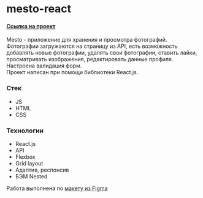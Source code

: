 # mesto-react

#### [Ссылка на проект](https://valerieoschatz.github.io/mesto-react/)
Mesto  - приложение для хранения и просмотра фотографий.  
Фотографии загружаются на страницу из API, есть возможность добавлять новые фотографии, удалять свои фотографии, ставить лайки, просматривать изображения, редактировать данные профиля. Настроена валидация форм.  
Проект написан при помощи библиотеки React.js.


### Стек

* JS
* HTML
* CSS


### Технологии

* React.js
* API
* Flexbox
* Grid layout
* Адаптив, респонсив
* БЭМ Nested


Работа выполнена по [макету из Figma](https://www.figma.com/file/2cn9N9jSkmxD84oJik7xL7/JavaScript.-Sprint-4?node-id=0%3A1)

